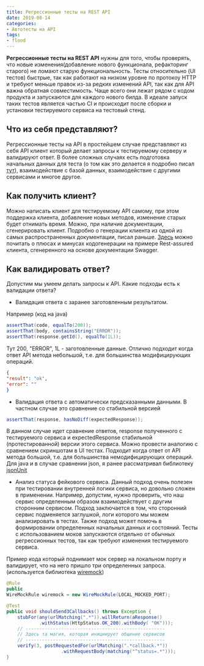 ```yaml
---
title: Регрессионные тесты на REST API
date: 2019-08-14
categories:
- Автотесты на API
tags:
- flood
---
```

**Регрессионные тесты на REST API** нужны для того, чтобы проверять, что новые изменения(добавление нового функционала, рефакторинг старого) не ломают старую функциональность. Тесты относительно (UI тестов) быстрые, так как работают на низком уровне по протокоу HTTP и требуют меньше правок из-за редких изменений API, так как для API важна обратная совместимость. Чаще всего они лежат рядом с кодом продукта и запускаются для каждого нового билда. В идеале запуск таких тестов является частью CI и происходит после сборки и установки тестируемого сервиса на тестовый стенд.

## Что из себя представляют?
Регрессионные тесты на API в простейшем случае представляют из себя API клиент который делает запросы к тестируемому серверу и валидируют ответ. В более сложных случаях есть подготовка начальных данных для теста (о том как это делается я подробно писал [тут](http://localhost:4000/%D1%80%D0%B0%D0%B7%D0%BD%D0%BE%D0%B5/2018/09/05/prepare-data/)), взаимодействие с базой данных, взаимодействие с другими сервисами и многое другое.

## Как получить клиент?
Можно написать клиент для тестируемому API самому, при этом поддержка клиента, добавление новых методов, изменение старых будет отнимать время. Можно, при наличие документации, сгенерировать клиент.
Подробно о генерации клиента из одной из самых распространенных документации, писал раньше. [Здесь](https://viclovsky.github.io/%D0%B0%D0%B2%D1%82%D0%BE%D1%82%D0%B5%D1%81%D1%82%D1%8B%20%D0%BD%D0%B0%20api/2018/05/09/swagger-rest-assured/) можно почитать о плюсах и минусах кодогенерации на примере Rest-assured клиента, сгенеренного на основе документации Swagger.

## Как валидировать ответ?
Допустим мы умеем делать запросы к API. Какие подходы есть к валидации ответа?

* Валидация ответа с заранее заготовленным результатом.

Например (код на java)

```java
assertThat(code, equalTo(200));
assertThat(body, containsString("ERROR"));
assertThat(response.getId(), equalTo(1L));
```
Тут 200, "ERROR", 1L - заготовленные данные.
Отлично подходит когда ответ API метода небольшой, т.е. для большинства модифицирующих операций.

```json
{
"result": "ok",
"error": ""
}
```

* Валидация ответа с автоматически предсказанными данными. В частном случае это сравнение со стабильной версией

```java
assertThat(response, hasNoDiff(expectedResponse));
```
В данном случае идет сравнение ответов, response полученного с тестируемого сервиса и expectedResponse стабильной (протестированной) версии этого сервиса.
Можно провести аналогию с сравнением скриншотам в UI тестах.
Подходит когда ответ от API метода большой, т.е. для большинства немодифицирующих операций.
Для java и в случае сравнении json, я ранее рассматривал библиотеку [jsonUnit](https://viclovsky.github.io/%D0%B0%D0%B2%D1%82%D0%BE%D1%82%D0%B5%D1%81%D1%82%D1%8B%20%D0%BD%D0%B0%20api/%D0%B0%D0%B2%D1%82%D0%BE%D1%82%D0%B5%D1%81%D1%82%D1%8B%20%D0%BD%D0%B0%20web/2018/08/07/jsonunit/)

* Анализ статуса фейкового сервиса. Данный подход очень полезен при тестировании внутренней логики сервиса, но довольно сложен в применении.
Например, допустим, нужно проверить, что наш сервис определенным образом взаимодействует с другим сторонним сервисом.
Подход заключается в том, что сторонний сервис подменяется заглушкой, логи которого мы можем анализировать в тестах.
Также подход может помочь в формировании определенных начальных данных и состояний.
Тесты с использованием моков запускаются отдельно от обычных регрессионных тестов, так как требуют изменения тестируемого сервиса.

Пример кода который поднимает мок сервер на локальном порту и валидирует, что на него пришло три определенных запроса.
(используется библиотека [wiremock](http://wiremock.org))
```java
@Rule
public
WireMockRule wiremock = new WireMockRule(LOCAL_MOCKED_PORT);

@Test
public void shouldSend3Callbacks() throws Exception {
    stubFor(any(urlMatching(".*")).willReturn(aResponse()
            .withStatus(HttpStatus.OK_200).withBody( "OK")));
    // ---------------------------------------------------
    // Здесь та магия, которая инициирует общение сервисов
    // ---------------------------------------------------
    verify(3, postRequestedFor(urlMatching(".*callback.*"))
                    .withRequestBody(matching("^status=.*")));
}
```





